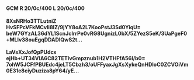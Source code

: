 #### GCM R 20/0c/400 L 20/0c/400
**8XsNRHo3TTLutniZ**<br/>**HvSFPcVFkMCvIi8IZ/9jYY8oA2L7KooPstJ3Sd0YiqU=**<br/>**beW7GYzAL36dYL1ScnJclrrPe0vRG8UgnizL0bX/5ZYezS5eK/3UaPgeF0+MLlv38ouEgqDDADlQwS2t...**<br/><br/>
**LaVsXxJofQpPUdcx**<br/>**ejHb+UT34VIA6C82TETIvGmpznub1H2VTHFfA56l/b0=**<br/>**7ohW5JCFfPBUEdc4jeLT5Cbzh3/oUFFyaxJgXsXykeQnHDloC0ZCVOiVm0E31e8ciyDuziza8pY64/yE...**